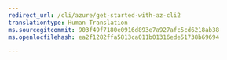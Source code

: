 ```yaml
---
redirect_url: /cli/azure/get-started-with-az-cli2
translationtype: Human Translation
ms.sourcegitcommit: 903f49f7180e0916d893e7a927afc5cd6218ab38
ms.openlocfilehash: ea2f1282ffa5813ca011b01316ede51738b69694

---
```



<!--HONumber=Jan17_HO5-->


